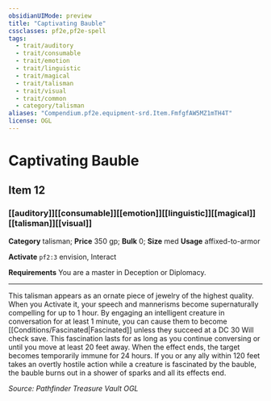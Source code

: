 ```yaml
---
obsidianUIMode: preview
title: "Captivating Bauble"
cssclasses: pf2e,pf2e-spell
tags:
  - trait/auditory
  - trait/consumable
  - trait/emotion
  - trait/linguistic
  - trait/magical
  - trait/talisman
  - trait/visual
  - trait/common
  - category/talisman
aliases: "Compendium.pf2e.equipment-srd.Item.FmfgfAW5MZ1mTH4T"
license: OGL
---
```

# Captivating Bauble
## Item 12
### [[auditory]][[consumable]][[emotion]][[linguistic]][[magical]][[talisman]][[visual]]

**Category** talisman; 
**Price** 350 gp; 
**Bulk** 0; **Size** med
**Usage** affixed-to-armor

**Activate** `pf2:3` envision, Interact

**Requirements** You are a master in Deception or Diplomacy.

* * *

This talisman appears as an ornate piece of jewelry of the highest quality. When you Activate it, your speech and mannerisms become supernaturally compelling for up to 1 hour. By engaging an intelligent creature in conversation for at least 1 minute, you can cause them to become [[Conditions/Fascinated|Fascinated]] unless they succeed at a DC 30 Will check save. This fascination lasts for as long as you continue conversing or until you move at least 20 feet away. When the effect ends, the target becomes temporarily immune for 24 hours. If you or any ally within 120 feet takes an overtly hostile action while a creature is fascinated by the bauble, the bauble burns out in a shower of sparks and all its effects end.

*Source: Pathfinder Treasure Vault*
*OGL*